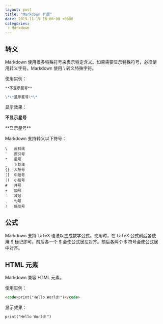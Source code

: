 ```yaml
---
layout: post
title: "Markdown 扩展"
date: 2019-11-19 16:00:00 +0800
categories: 
 - Markdown
---
```


## 转义

Markdown 使用很多特殊符号来表示特定含义。如果需要显示特殊符号，必须使用转义字符。Markdown 使用 \\ 转义特殊字符。

<!-- more -->

使用实例：

```markdown
**不显示星号**

\*\*显示星号\*\*
```

显示效果：

**不显示星号**

\*\*显示星号\*\*

Markdown 支持转义以下符号：

```text
\   反斜线
`   反引号
*   星号
_   下划线
{}  大括号
[]  中括号
()  小括号
#   井号
+   加号
-   减号
.   句号
!   感叹号
```

## 公式

Markdown 支持 LaTeX 语法以生成数学公式。使用时，在 LaTeX 公式前后各使用 \$ 标记即可。前后各一个 \$ 会使公式居左对齐。前后各两个 \$ 符号会使公式居中对齐。

## HTML 元素

Markdown 兼容 HTML 元素。

使用实例：

```html
<code>print("Hello World!")</code>
```

显示效果：

<code>print("Hello World!")</code>
